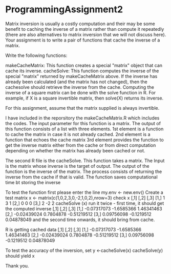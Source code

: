 ProgrammingAssignment2
======================
Matrix inversion is usually a costly computation and their may be some benefit to caching the inverse of a matrix rather than compute it repeatedly (there are also alternatives to matrix inversion that we will not discuss here). Your assignment is to write a pair of functions that cache the inverse of a matrix.

Write the following functions:

makeCacheMatrix: This function creates a special "matrix" object that can cache its inverse.
cacheSolve: This function computes the inverse of the special "matrix" returned by makeCacheMatrix above. If the inverse has already been calculated (and the matrix has not changed), then the cachesolve should retrieve the inverse from the cache.
Computing the inverse of a square matrix can be done with the solve function in R. For example, if X is a square invertible matrix, then solve(X) returns its inverse.

For this assignment, assume that the matrix supplied is always invertible.

I have included in the reporsitory the makeCacheMatrix.R which includes the codes.
        The input parameter for this function is a matrix. 
        The output of this function consists of a list with three elements. 
        1st element is a function to cache the matrix in case it is not already cached. 
        2nd element is a function that echoes the cache matrix
        3rd element provides the function to get the inverse matrix either from 
        the cache or from direct computation depending on whether the matrix has already been cached or not. 

The second R file is the cacheSolve.
        This function takes a matrix. 
        The Input is the matrix whose inverse is the target of output. 
        The output of the function is the inverse of the matrix. 
        The process consists of returning the inverse from the cache if that is valid.
        The function saves computational time bt storing the inverse

To test the function first please enter the line 
        my.env <- new.env() 
Create a test matrix
        x <- matrix(c(1,0,2,3,0,-2,1,0,2),nrow=3)
check x
                [,1] [,2] [,3]
        [1,]    1    3    1
        [2,]    0    0    0
        [3,]    2   -2    2
cacheSolve (x)
run it twice - first time, it should get the computed inverse 
                [,1]       [,2]        [,3]
        [1,] -0.07317073 -1.6585366  1.46341463
        [2,] -0.02439024  0.7804878 -0.51219512
        [3,]  0.09756098 -0.1219512  0.04878049
and the second time onwards, it should bring from cache.

R is getting cached data
                    [,1]       [,2]        [,3]
        [1,] -0.07317073 -1.6585366  1.46341463
        [2,] -0.02439024  0.7804878 -0.51219512
        [3,]  0.09756098 -0.1219512  0.04878049

To test the accuracy of the inversion, set y <-cacheSolve(x)
cacheSolve(y) should yield x 

Thank you.
